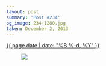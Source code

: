 ```yaml
---
layout: post
summary: 'Post #234'
og_image: 234-1280.jpg
taken: December 2, 2013
---
```


<div class="post">
 <time>
  <a href="/234">
   {{ page.date | date: "%B %-d, %Y" }}
  </a>
 </time>
 <a href="/234">
  <figure data-taken="12/2/2013">
   <img sizes="(min-width: 700px) 50vw, calc(100vw - 2rem)" src="{{ site.assets_url }}/234-640.jpg" srcset="{{ site.assets_url }}/234-1280.jpg 1280w, {{ site.assets_url }}/234-960.jpg 960w, {{ site.assets_url }}/234-640.jpg 640w, {{ site.assets_url }}/234-320.jpg 320w"/>
  </figure>
 </a>
</div>
